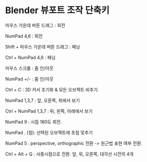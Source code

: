 # Blender 뷰포트 조작 단축키

마우스 가운데 버튼 드래그 : 회전

NumPad 4,6 : 회전

Shift + 마우스 가운데 버튼 드래그 : 패닝

Ctrl + NumPad 4,6 : 패닝

마우스 스크롤 : 줌 인/아웃

NumPad +/- : 줌 인/아웃

Ctrl + C : 3D 커서 초기화 & 모든 오브젝트 비추기

NumPad 1,3,7 :  앞, 오른쪽, 위에서 보기

Ctrl + NumPad 1,3,7 : 뒤, 왼쪽, 아래에서 보기

NumPad 9 : 시점 180도 회전. 

NumPad . (점): 선택된 오브젝트에 초점 맞추기

NumPad 5 : perspective, orthographic 전환 -> 원근법 표현 여부 전환.

Ctrl + Alt + Q : 사중시점으로 전환. 앞, 위, 오른쪽, 대각선 시전의 4개

